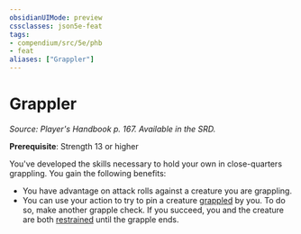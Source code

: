 ```yaml
---
obsidianUIMode: preview
cssclasses: json5e-feat
tags:
- compendium/src/5e/phb
- feat
aliases: ["Grappler"]
---
```

# Grappler
*Source: Player's Handbook p. 167. Available in the SRD.*  

**Prerequisite**: Strength 13 or higher

You've developed the skills necessary to hold your own in close-quarters grappling. You gain the following benefits:

- You have advantage on attack rolls against a creature you are grappling.  
- You can use your action to try to pin a creature [grappled](4-Resources/Compendium/rules/conditions.md#grappled) by you. To do so, make another grapple check. If you succeed, you and the creature are both [restrained](4-Resources/Compendium/rules/conditions.md#restrained) until the grapple ends.